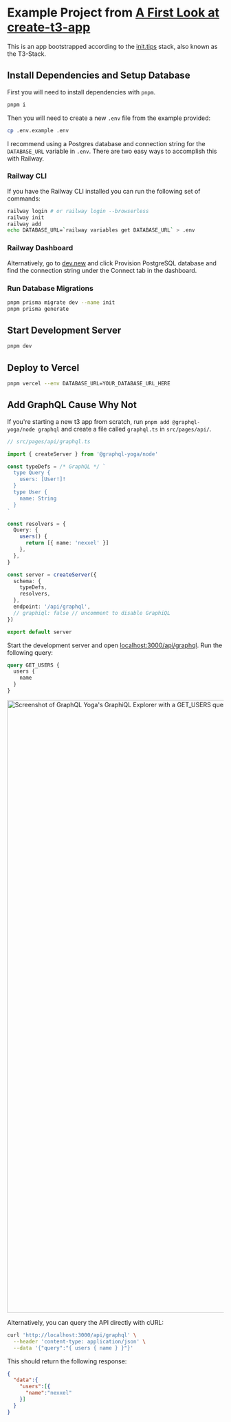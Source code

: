 # Example Project from [A First Look at create-t3-app](https://dev.to/ajcwebdev/a-first-look-at-create-t3-app-1i8f)

This is an app bootstrapped according to the [init.tips](https://init.tips) stack, also known as the T3-Stack.

## Install Dependencies and Setup Database

First you will need to install dependencies with `pnpm`.

```bash
pnpm i
```

Then you will need to create a new `.env` file from the example provided:

```bash
cp .env.example .env
```

I recommend using a Postgres database and connection string for the `DATABASE_URL` variable in `.env`. There are two easy ways to accomplish this with Railway.

### Railway CLI

If you have the Railway CLI installed you can run the following set of commands:

```bash
railway login # or railway login --browserless
railway init
railway add
echo DATABASE_URL=`railway variables get DATABASE_URL` > .env
```

### Railway Dashboard

Alternatively, go to [dev.new](https://dev.new) and click Provision PostgreSQL database and find the connection string under the Connect tab in the dashboard.

### Run Database Migrations

```bash
pnpm prisma migrate dev --name init
pnpm prisma generate
```

## Start Development Server

```bash
pnpm dev
```

## Deploy to Vercel

```bash
pnpm vercel --env DATABASE_URL=YOUR_DATABASE_URL_HERE
```

## Add GraphQL Cause Why Not

If you're starting a new t3 app from scratch, run `pnpm add @graphql-yoga/node graphql` and create a file called `graphql.ts` in `src/pages/api/`.

```ts
// src/pages/api/graphql.ts

import { createServer } from '@graphql-yoga/node'

const typeDefs = /* GraphQL */ `
  type Query {
    users: [User!]!
  }
  type User {
    name: String
  }
`

const resolvers = {
  Query: {
    users() {
      return [{ name: 'nexxel' }]
    },
  },
}

const server = createServer({
  schema: {
    typeDefs,
    resolvers,
  },
  endpoint: '/api/graphql',
  // graphiql: false // uncomment to disable GraphiQL
})

export default server
```

Start the development server and open [localhost:3000/api/graphql](http://localhost:3000/api/graphql). Run the following query:

```graphql
query GET_USERS {
  users {
    name
  }
}
```

<img width="1422" alt="Screenshot of GraphQL Yoga's GraphiQL Explorer with a GET_USERS query executing and returning a JSON object with a user named Nexxel" src="https://user-images.githubusercontent.com/12433465/189302935-e4b0e06c-223c-4a57-b3f5-cb442d0257d0.png">

Alternatively, you can query the API directly with cURL:

```bash
curl 'http://localhost:3000/api/graphql' \
  --header 'content-type: application/json' \
  --data '{"query":"{ users { name } }"}'
```

This should return the following response:

```json
{
  "data":{
    "users":[{
      "name":"nexxel"
    }]
  }
}
```